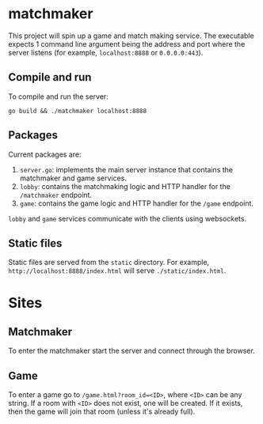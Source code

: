 # matchmaker

This project will spin up a game and match making service. The executable expects 1 command line argument being the address and port where the server listens (for example, `localhost:8888` or `0.0.0.0:443`).

## Compile and run

To compile and run the server:

```shell
go build && ./matchmaker localhost:8888
```

## Packages

Current packages are:

1. `server.go`: implements the main server instance that contains the matchmaker and game services.
2. `lobby`: contains the matchmaking logic and HTTP handler for the `/matchmaker` endpoint.
3. `game`: contains the game logic and HTTP handler for the `/game` endpoint.

`lobby` and `game` services communicate with the clients using websockets.

## Static files

Static files are served from the `static` directory. For example, `http://localhost:8888/index.html` will serve `./static/index.html`.

# Sites

## Matchmaker

To enter the matchmaker start the server and connect through the browser.

## Game

To enter a game go to `/game.html?room_id=<ID>`, where `<ID>` can be any string. If a room with `<ID>` does not exist, one will be created. If it exists, then the game will join that room (unless it's already full).
